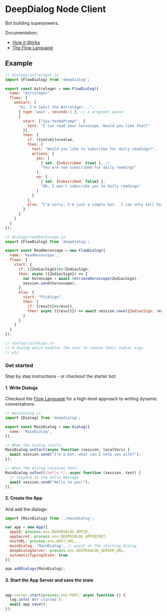 # DeepDialog Node Client

Bot building superpowers.

Documentation:
* [How it Works](docs/index.md)
* [The Flow Language](docs/flowlanguage.md)

## Example

```javascript
// dialogs/astrologer.js
import {FlowDialog} from 'deepdialog';

export const Astrologer = new FlowDialog({
  name: "Astrologer",
  flows: {
    onStart: [
      "Hi, I'm Sybil the Astrologer...",
      { type:'wait', seconds:2 }, // a pregnant pause
      {
        start: ["Sys:YesNoPrompt", {
          text: "I can read your horoscope. Would you like that?"
        }],
        then: {
          if: ({value})=>value,
          then: {
            text: "Would you like to subscribe for daily readings?",
            actions: {
              yes: [
                { set: {Subscribed: true} }, //
                "You are now subscribed for daily readings"
              ],
              no: [
                { set: {Subscribed: false} },
                "Ok, I won't subscribe you to daily readings"
              ]
            }
          },
          else: "I'm sorry, I'm just a simple bot.  I can only tell horoscopes."
        }
      }
    ]
  }
});

// dialogs/readhoroscope.js
export {FlowDialog} from 'deepdialog';

export const ReadHoroscope = new FlowDialog({
  name: 'ReadHoroscope',
  flows: {
    start: {
      if: ({ZodiacSign})=>!ZodiacSign,
      then: async ({ZodiacSign}) => {
        var horoscope = await retrieveHoroscope(ZodiacSign),
        session.send(horoscope);
      },
      else: {
        start: "PickSign",
        then: {
          if: {result}=>result,
          then: async ({result}) => await session.save({ZodiacSign: result});
        }
      }
    }
  }
});

// dialogs/picksign.js
// A dialog which enables the user to choose their Zodiac sign
// etc.
```

### Get started

Step by step instructions - or checkout the starter bot:

#### 1. Write Dialogs

Checkout the [Flow Language](docs/flowlanguage.md) for a high-level approach
to writing dynamic conversations.

```javascript
// maindialog.js
import {Dialog} from 'deepdialog';

export const MainDialog = new Dialog({
  name: 'MainDialog',
});

// When the dialog starts:
MainDialog.onStart(async function (session, localVars) {
  await session.send("I'm a bot, what can I help you with?");
});

// When the dialog receives text:
MainDialog.onText(/hello.*/, async function (session, text) {
  // respond to the hello message
  await session.send("Hello to you!");
});

```

#### 2. Create the App

And add the dialogs:

```javascript
import {MainDialog} from './maindialog';

var app = new App({
  appId: process.env.DEEPDIALOG_APPID,
  appSecret: process.env.DEEPDIALOG_APPSECRET,
  hostURL: process.env.HOST_URL,
  mainDialog: 'MainDialog', // point at the starting dialog
  deepDialogServer: process.env.DEEPDIALOG_SERVER_URL,
  automaticTypingState: true
});

app.addDialogs(MainDialog);
```

#### 3. Start the App Server and save the state
```javascript

app.server.start(process.env.PORT, async function () {
  log.info('Bot started');
  await app.save();
});
```
